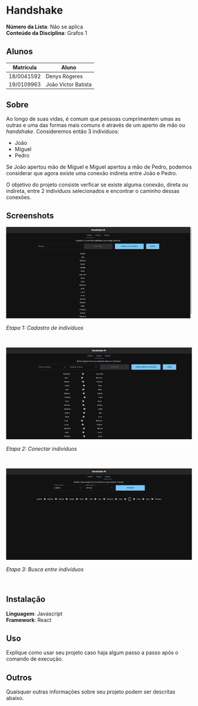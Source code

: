 # Handshake

**Número da Lista**: Não se aplica<br>
**Conteúdo da Disciplina**: Grafos 1<br>

## Alunos
|Matrícula | Aluno |
| -- | -- |
| 18/0041592  |  Denys Rógeres |
| 19/0109963  |  João Victor Batista |

## Sobre 
Ao longo de suas vidas, é comum que pessoas cumprimentem umas as outras e uma das formas mais comuns é através de um aperto de mão ou *handshake*. Consideremos então 3 indivíduos:

- João
- Miguel
- Pedro

Se João apertou mão de Miguel e Miguel apertou a mão de Pedro, podemos considerar que agora existe uma conexão indireta entre João e Pedro.

O objetivo do projeto consiste verficar se existe alguma conexão, direta ou indireta, entre 2 indivíduos selecionados e encontrar o caminho dessas conexões.

## Screenshots
![Etapa1](./src/assets/screenshots/RegisterStepScreenshot.png)

*Etapa 1: Cadastro de indivíduos*

<br/>

![Etapa2](./src/assets/screenshots/LinkStepScreenshot.png)

*Etapa 2: Conectar indivíduos*

<br/>

![Etapa1](./src/assets/screenshots/SearchStepScreenshot.png)

*Etapa 3: Busca entre indivíduos*

<br/>

## Instalação 
**Linguagem**: Javascript<br>
**Framework**: React<br>
<!-- Descreva os pré-requisitos para rodar o seu projeto e os comandos necessários. -->

## Uso 
Explique como usar seu projeto caso haja algum passo a passo após o comando de execução.

## Outros 
Quaisquer outras informações sobre seu projeto podem ser descritas abaixo.




